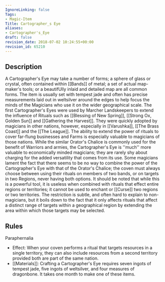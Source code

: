 ```yaml
---
IgnoreLinking: false
Tags:
- Magic-Item
Title: Cartographer_s Eye
aliases:
- Cartographer's_Eye
draft: false
revision_date: 2018-07-02 10:24:55+00:00
revision_id: 65210
---
```


## Description
A Cartographer's Eye may take a number of forms; a sphere of glass or crystal, often contained within [[Bands]] of metal; a set of actual map-maker's tools; or a beautifUlly inlaid and detailed map are all common forms. The item is usually set with tempest jade and often has precise measurements laid out in weltsilver around the edges to help focus the minds of the Magicians who use it on the wider geographical scale.
The first Cartographer's Eyes were used by Marcher Landskeepers to extend the influence of Rituals such as [[Blessing of New Spring]], [[Strong Ox, Golden Sun]] and [[Gathering the Harvest]]. They were quickly adopted by magicians in other nations, however, especially in [[Varushka]], [[The Brass Coast]] and the [[The League]]. The ability to extend the power of rituals to cover far-flung businesses and Farms is especially valuable to magicians of those nations. While the similar Orator's Chalice is commonly used for the benefit of Warriors and armies, the Cartographer's Eye is ''much'' more valuable to economically minded magicians; they are rarely shy about charging for the added versatility that comes from its use. Some magicians lament the fact that there seems to be no way to combine the power of the Cartographer's Eye with that of the Orator's Chalice; the coven must always choose between using their rituals on members of two bands, or on targets in two Regions, never having both options.
It should be noted that while this is a powerful tool, it is useless when combined with rituals that effect entire regions or territories; it cannot be used to enchant or [[Curse]] two regions or two territories. The restriction is subtle, and often hard to explain to non-magicians, but it boils down to the fact that it only affects rituals that affect a distinct range of targets within a geographical region by extending the area within which those targets may be selected.
## Rules
Paraphernalia
* Effect: When your coven performs a ritual that targets resources in a single territory, they can also include resources from a second territory provided both are part of the same nation.
* [[Materials]]: Crafting a Cartographer's Eye requires seven ingots of tempest jade, five ingots of weltsilver, and four measures of dragonbone. It takes one month to make one of these items.